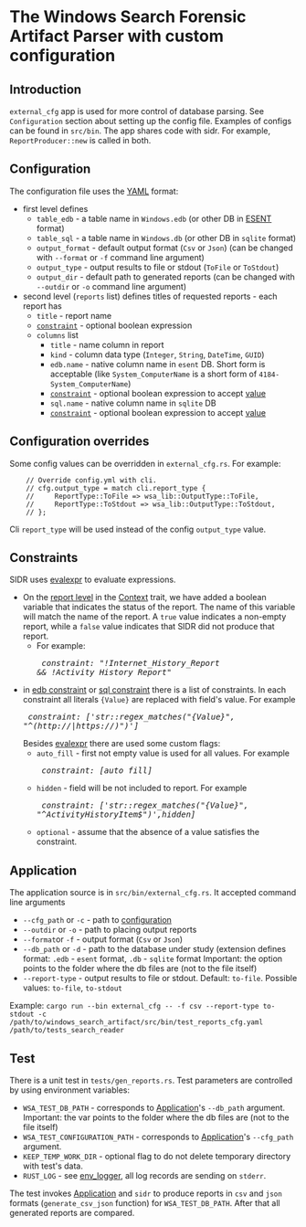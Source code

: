 # The Windows Search Forensic Artifact Parser with custom configuration

## Introduction
`external_cfg` app is used for more control of database parsing. See `Configuration` section about setting up
the config file. Examples of configs can be found in `src/bin`.
The app shares code with sidr. For example, `ReportProducer::new` is called in both.

## Configuration
The configuration file uses the [YAML](https://yaml.org/) format:
- first level defines
  - `table_edb` - a table name in `Windows.edb` (or other DB in [ESENT](https://github.com/libyal/libesedb/blob/main/documentation/Extensible%20Storage%20Engine%20(ESE)%20Database%20File%20(EDB)%20format.asciidoc) format)
  - `table_sql` -  a table name in `Windows.db`  (or other DB in `sqlite` format)
  - `output_format` - default output format (`Csv` or `Json`) (can be changed with `--format` or `-f` command line argument)
  - `output_type` - output results to file or stdout (`ToFile` or `ToStdout`)
  - `output_dir` - default path to generated reports (can be changed with `--outdir` or `-o` command line argument)
- second level (`reports` list) defines titles of requested reports - each report has
  - <a name="rep_title"></a>`title` - report name
  - <a name="rep_constraint"></a>[`constraint`](#constraints) - optional boolean expression
  - `columns` list
    - `title` - name column in report
    - `kind` - column data type (`Integer`, `String`, `DateTime`, `GUID`)
    - <a name="edb_name"></a>`edb.name` - native column name in `esent` DB. Short form is acceptable (like `System_ComputerName` is a short form of `4184-System_ComputerName`)
    - <a name="edb_constraint"></a>[`constraint`](#constraints) - optional boolean expression to accept [value](#edb_name)
    - <a name="sql_name"></a>`sql.name` - native column name in `sqlite` DB
    - <a name="sql_constraint"></a>[`constraint`](#constraints) - optional boolean expression to accept [value](#sql_name)

## Configuration overrides
Some config values can be overridden in `external_cfg.rs`. For example:
```
    // Override config.yml with cli.
    // cfg.output_type = match cli.report_type {
    //     ReportType::ToFile => wsa_lib::OutputType::ToFile,
    //     ReportType::ToStdout => wsa_lib::OutputType::ToStdout,
    // };
```
Cli `report_type` will be used instead of the config `output_type` value.

## Constraints
SIDR uses [evalexpr](https://docs.rs/evalexpr/latest/evalexpr/) to evaluate expressions.
- On the [report level](#rep_constraint) in the [Context](https://docs.rs/evalexpr/latest/evalexpr/trait.Context.html) trait, we have added a boolean variable that indicates the status of the report. The name of this variable will match the name of the report. A `true` value indicates a non-empty report, while a `false` value indicates that SIDR did not produce that report.
  * For example:
  *<pre>    constraint: "!Internet_History_Report && !Activity_History_Report"</pre>*
- in [edb constraint](#edb_constraint) or [sql constraint](#sql_constraint) there is a list of constraints. 
  In each constraint all literals `{Value}` are replaced with field's value. For example  
  *<pre>    constraint: ['str::regex_matches("{Value}", "^(http://|https://)")']</pre>*
  Besides [evalexpr](https://docs.rs/evalexpr/latest/evalexpr/) there are used some custom flags:
  - `auto_fill` - first not empty value is used for all values. For example
    *<pre>    constraint: [auto_fill]</pre>*
  - `hidden` - field will be not included to report. For example
    *<pre>    constraint: ['str::regex_matches("{Value}", "^ActivityHistoryItem$")',hidden]</pre>*
  - `optional` - assume that the absence of a value satisfies the constraint.

## Application

The application source is in `src/bin/external_cfg.rs`. It accepted command line arguments
- `--cfg_path` or `-c` - path to [configuration](#configuration)
- `--outdir` or `-o` - path to placing output reports
- `--format`or `-f` - output format (`Csv` or `Json`)
- `--db_path` or `-d` - path to the database under study (extension defines format: `.edb` - `esent` format, `.db` - `sqlite` format
                        Important: the option points to the folder where the db files are (not to the file itself)
- `--report-type` - output results to file or stdout. Default: `to-file`. Possible values: `to-file`, `to-stdout`

Example:
`cargo run --bin external_cfg -- -f csv --report-type to-stdout -c /path/to/windows_search_artifact/src/bin/test_reports_cfg.yaml /path/to/tests_search_reader`

## Test
There is a unit test in `tests/gen_reports.rs`. Test parameters are controlled by using environment variables:
- `WSA_TEST_DB_PATH` - corresponds to [Application](#application)'s `--db_path` argument.
                       Important: the var points to the folder where the db files are (not to the file itself)
- `WSA_TEST_CONFIGURATION_PATH`  - corresponds to [Application](#application)'s `--cfg_path` argument.
- `KEEP_TEMP_WORK_DIR` - optional flag to do not delete temporary directory with test's data.
- `RUST_LOG` - see [env_logger](https://docs.rs/env_logger/latest/env_logger/), all log records are sending on `stderr`.

The test invokes [Application](#application) and `sidr` to produce reports in `csv` and `json` formats 
(`generate_csv_json` function) for `WSA_TEST_DB_PATH`. After that all generated reports are compared. 

